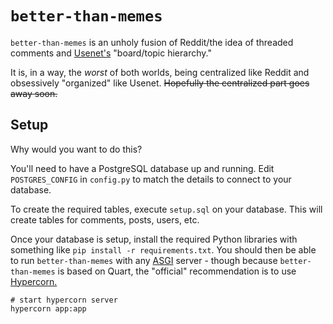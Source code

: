 `better-than-memes`
===
`better-than-memes` is an unholy fusion of Reddit/the idea of threaded comments
and [Usenet's](https://en.wikipedia.org/wiki/Usenet) "board/topic hierarchy."

It is, in a way, the _worst_ of both worlds, being centralized like Reddit and
obsessively "organized" like Usenet. ~~Hopefully the centralized part goes away
soon.~~

Setup
---
Why would you want to do this?

You'll need to have a PostgreSQL database up and running. Edit `POSTGRES_CONFIG`
in `config.py` to match the details to connect to your database.

To create the required tables, execute `setup.sql` on your database. This will
create tables for comments, posts, users, etc.

Once your database is setup, install the required Python libraries with
something like `pip install -r requirements.txt`. You should then be able to
run `better-than-memes` with any [ASGI](https://github.com/django/asgiref/blob/master/specs/asgi.rst)
server - though because `better-than-memes` is based on Quart, the "official"
recommendation is to use [Hypercorn.](https://gitlab.com/pgjones/hypercorn)
```shell script
# start hypercorn server
hypercorn app:app
```